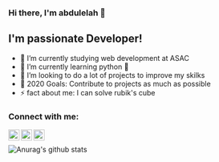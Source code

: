 ### Hi there, I'm abdulelah 👋

## I'm passionate Developer!
- 🔭 I’m currently studying web development at ASAC
- 🌱 I’m currently learning python 🤣
- 👯 I’m looking to do a lot of projects to improve my skilks
- 🥅 2020 Goals: Contribute to projects as much as possible
- ⚡ fact about me: I can solve rubik's cube

### Connect with me:

[<img align="left" alt="codeSTACKr | Twitter" width="22px" src="https://cdn.jsdelivr.net/npm/simple-icons@v3/icons/twitter.svg" />][twitter]
[<img align="left" alt="codeSTACKr | LinkedIn" width="22px" src="https://cdn.jsdelivr.net/npm/simple-icons@v3/icons/linkedin.svg" />][linkedin]
[<img align="left" alt="codeSTACKr | Instagram" width="22px" src="https://cdn.jsdelivr.net/npm/simple-icons@v3/icons/instagram.svg" />][instagram]

<br />

![Anurag's github stats](https://github-readme-stats.vercel.app/api?username=abdulelahxd&show_icons=true&theme=gruvbox)


[twitter]: https://twitter.com/abdulelah__k
[instagram]: https://instagram.com/abdulelahxd
[linkedin]: https://www.linkedin.com/in/abdulelahkassara/